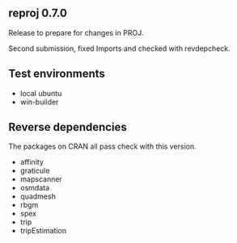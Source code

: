 ## reproj 0.7.0

Release to prepare for changes in PROJ. 


Second submission, fixed Imports and checked with revdepcheck. 

## Test environments

* local ubuntu 
* win-builder 


## Reverse dependencies

The packages on CRAN all pass check with this version. 

- affinity
- graticule
- mapscanner
- osmdata
- quadmesh
- rbgm
- spex
- trip
- tripEstimation

